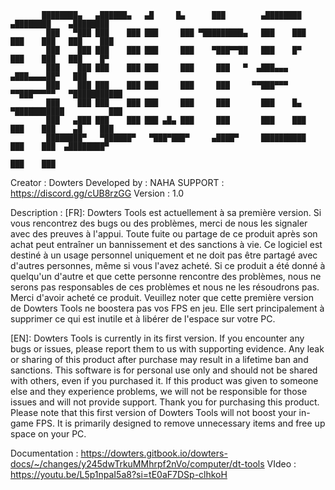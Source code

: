            ████████▄   ▄██████▄   ▄█     █▄      ███        ▄████████    ▄████████    ▄████████ 
            ███   ▀███ ███    ███ ███     ███ ▀█████████▄   ███    ███   ███    ███   ███    ███ 
            ███    ███ ███    ███ ███     ███    ▀███▀▀██   ███    █▀    ███    ███   ███    █▀  
            ███    ███ ███    ███ ███     ███     ███   ▀  ▄███▄▄▄      ▄███▄▄▄▄██▀   ███        
            ███    ███ ███    ███ ███     ███     ███     ▀▀███▀▀▀     ▀▀███▀▀▀▀▀   ▀███████████ 
            ███    ███ ███    ███ ███     ███     ███       ███    █▄  ▀███████████          ███ 
            ███   ▄███ ███    ███ ███ ▄█▄ ███     ███       ███    ███   ███    ███    ▄█    ███ 
            ████████▀   ▀██████▀   ▀███▀███▀     ▄████▀     ██████████   ███    ███  ▄████████▀  
                                                                         ███    ███              

Creator : Dowters
Developed by : NAHA
SUPPORT : https://discord.gg/cUB8rzGG
Version : 1.0

Description : 
[FR]:
Dowters Tools est actuellement à sa première version. Si vous rencontrez des bugs ou des problèmes, merci de nous les signaler avec des preuves à l'appui. 
Toute fuite ou partage de ce produit après son achat peut entraîner un bannissement et des sanctions à vie. Ce logiciel est destiné à un usage personnel uniquement et 
ne doit pas être partagé avec d'autres personnes, même si vous l'avez acheté.
Si ce produit a été donné à quelqu'un d'autre et que cette personne rencontre des problèmes, nous ne serons pas responsables de ces problèmes et nous ne les résoudrons pas.
Merci d'avoir acheté ce produit. Veuillez noter que cette première version de Dowters Tools ne boostera pas vos FPS en jeu. Elle sert principalement à supprimer ce qui est inutile 
et à libérer de l'espace sur votre PC.

[EN]:
Dowters Tools is currently in its first version. If you encounter any bugs or issues, please report them to us with supporting evidence. 
Any leak or sharing of this product after purchase may result in a lifetime ban and sanctions. This software is for personal use only and should not be shared with others, 
even if you purchased it.
If this product was given to someone else and they experience problems, we will not be responsible for those issues and will not provide support.
Thank you for purchasing this product. Please note that this first version of Dowters Tools will not boost your in-game FPS. 
It is primarily designed to remove unnecessary items and free up space on your PC.

Documentation : https://dowters.gitbook.io/dowters-docs/~/changes/y245dwTrkuMMhrpf2nVo/computer/dt-tools
VIdeo : https://youtu.be/L5p1npaI5a8?si=tE0aF7DSp-clhkoH
